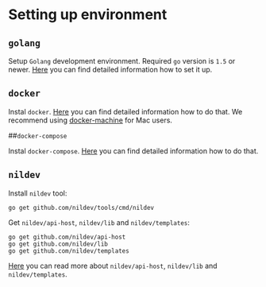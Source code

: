 # Setting up environment

## `golang`

Setup `Golang` development environment. Required `go` version is `1.5` or newer. [Here](https://golang.org/doc/install) you can find detailed information how to set it up.

## `docker`

Instal `docker`. [Here](https://docs.docker.com/engine/installation/) you can find detailed information how to do that. We recommend using [docker-machine](https://docs.docker.com/machine/install-machine/) for Mac users.

##`docker-compose`

Instal `docker-compose`. [Here](https://docs.docker.com/compose/install/) you can find detailed information how to do that.

## `nildev`

Install `nildev` tool:
```
go get github.com/nildev/tools/cmd/nildev
```

Get `nildev/api-host`, `nildev/lib` and `nildev/templates`:
```
go get github.com/nildev/api-host
go get github.com/nildev/lib
go get github.com/nildev/templates
```

[Here](how_it_works.md) you can read more about `nildev/api-host`, `nildev/lib` and `nildev/templates`.
